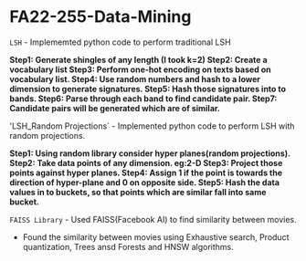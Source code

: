 # FA22-255-Data-Mining

`LSH` - Implememted python code to perform traditional LSH 

**Step1: Generate shingles of any length (I took k=2)
Step2: Create a vocabulary list
Step3: Perform one-hot encoding on texts based on vocabulary list.
Step4: Use random numbers and hash to a lower dimension to generate signatures.
Step5: Hash those signatures into to bands.
Step6: Parse through each band to find candidate pair.
Step7: Candidate pairs will be generated which are of similar.**

'LSH_Random Projections` - Implemented python code to perform LSH with random projections.

**Step1: Using random library consider hyper planes(random projections).
Step2: Take data points of any dimension. eg:2-D
Step3: Project those points against hyper planes.
Step4: Assign 1 if the point is towards the direction of hyper-plane and 0 on opposite side.
Step5: Hash the data values in to buckets, so that points which are similar fall into same bucket.**

`FAISS Library` - Used FAISS(Facebook AI) to find similarity between movies.

* Found the similarity between movies using Exhaustive search, Product quantization, Trees ansd Forests and HNSW algorithms.
